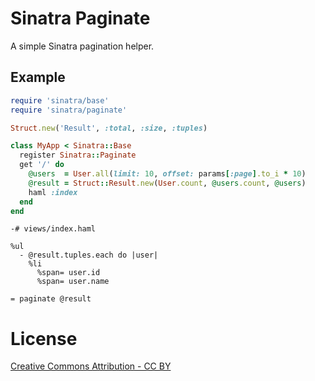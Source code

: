 # Sinatra Paginate

A simple Sinatra pagination helper.

## Example

```ruby
require 'sinatra/base'
require 'sinatra/paginate'

Struct.new('Result', :total, :size, :tuples)

class MyApp < Sinatra::Base
  register Sinatra::Paginate
  get '/' do
    @users  = User.all(limit: 10, offset: params[:page].to_i * 10)
    @result = Struct::Result.new(User.count, @users.count, @users)
    haml :index
  end
end
```

```haml
-# views/index.haml

%ul
  - @result.tuples.each do |user|
    %li
      %span= user.id
      %span= user.name

= paginate @result
```
# License
[Creative Commons Attribution - CC BY](http://creativecommons.org/licenses/by/3.0)
